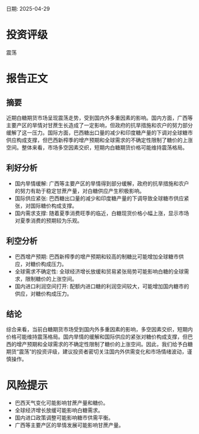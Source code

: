 
日期: 2025-04-29

# 投资评级

震荡

# 报告正文

## 摘要

近期白糖期货市场呈现震荡走势，受到国内外多重因素的影响。国内方面，广西等主要产区的旱情对甘蔗生长造成了一定影响，但政府的抗旱措施和农户的努力部分缓解了这一压力。国际方面，巴西糖出口量的减少和印度糖产量的下调对全球糖市供应构成支撑，但巴西新榨季的增产预期和全球需求的不确定性限制了糖价的上涨空间。整体来看，市场多空因素交织，短期内白糖期货价格可能维持震荡格局。

## 利好分析

* 国内旱情缓解: 广西等主要产区的旱情得到部分缓解，政府的抗旱措施和农户的努力有助于稳定甘蔗产量，对白糖供应产生积极影响。
* 国际供应紧张: 巴西糖出口量的减少和印度糖产量的下调导致全球糖市供应紧张，对国际糖价构成支撑。
* 国内需求支撑: 随着夏季消费旺季的临近，白糖现货价格小幅上涨，显示市场对夏季消费的预期较为乐观。

## 利空分析

* 巴西增产预期: 巴西新榨季的增产预期和较高的制糖比可能增加全球糖市供应，对糖价构成压力。
* 全球需求不确定性: 全球经济增长放缓和贸易紧张局势可能影响白糖的全球需求，限制糖价的上涨空间。
* 国内进口利润空间打开: 配额内进口糖的利润空间较大，可能增加国内糖市的供应，对糖价构成压力。

## 结论

综合来看，当前白糖期货市场受到国内外多重因素的影响，多空因素交织，短期内价格可能维持震荡格局。国内旱情的缓解和国际供应的紧张对糖价构成支撑，但巴西的增产预期和全球需求的不确定性限制了糖价的上涨空间。因此，我们给予白糖期货“震荡”的投资评级，建议投资者密切关注国内外供需变化和市场情绪波动，谨慎操作。

# 风险提示

* 巴西天气变化可能影响甘蔗产量和糖价。
* 全球经济增长放缓可能影响白糖需求。
* 国内进口政策调整可能影响糖市供需平衡。
* 广西等主要产区的旱情发展可能影响甘蔗产量。
